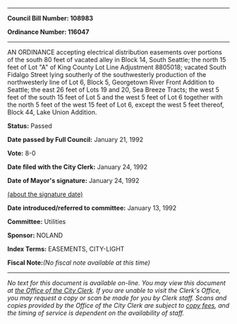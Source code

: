

********

**Council Bill Number: 108983**
   
**Ordinance Number: 116047**
********

 AN ORDINANCE accepting electrical distribution easements over portions of the south 80 feet of vacated alley in Block 14, South Seattle; the north 15 feet of Lot "A" of King County Lot Line Adjustment 8805018; vacated South Fidalgo Street lying southerly of the southwesterly production of the northwesterly line of Lot 6, Block 5, Georgetown River Front Addition to Seattle; the east 26 feet of Lots 19 and 20, Sea Breeze Tracts; the west 5 feet of the south 15 feet of Lot 5 and the west 5 feet of Lot 6 together with the north 5 feet of the west 15 feet of Lot 6, except the west 5 feet thereof, Block 44, Lake Union Addition.

**Status:** Passed
   
**Date passed by Full Council:** January 21, 1992
   
**Vote:** 8-0
   
**Date filed with the City Clerk:** January 24, 1992
   
**Date of Mayor's signature:** January 24, 1992
   
[(about the signature date)](/~public/approvaldate.htm)
   
   
   
**Date introduced/referred to committee:** January 13, 1992
   
**Committee:** Utilities
   
**Sponsor:** NOLAND
   
   
**Index Terms:** EASEMENTS, CITY-LIGHT

**Fiscal Note:**_(No fiscal note available at this time)_
********

_No text for this document is available on-line. You may view this document at [the Office of the City Clerk](http://www.seattle.gov/leg/clerk/contactUs.htm). If you are unable to visit the Clerk's Office, you may request a copy or scan be made for you by Clerk staff. Scans and copies provided by the Office of the City Clerk are subject to [copy fees](http://clerk.seattle.gov/~public/clerkfees.htm), and the timing of service is dependent on the availability of staff._

